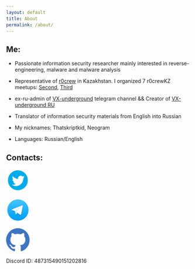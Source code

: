 ```yaml
---
layout: default
title: About
permalink: /about/
---
```


## Me:

- Passionate information security researcher mainly interested in reverse-engineering, malware and malware analysis 

- Representative of [r0crew](https://forum.reverse4you.org/) in Kazakhstan. I organized 7 r0crewKZ meetups: [Second](https://www.instagram.com/p/B4-Wql3JOAN/), [Third](https://www.instagram.com/p/B6a-YWTpggt/)

- ex-ru-admin of [VX-underground](https://t.me/vxunderground) telegram channel && Creator of [VX-underground RU](https://vxug.fakedoma.in/ru)

- Translator of information security materials from English into Russian

- My nicknames: Thatskriptkid, Neogram

- Languages: Russian/English

## Contacts:

<style>
img {
    height: 64px;
    weight: 64px;
}
</style>

<div>
<a href="https://twitter.com/thatskriptkid"><img src="/assets/images/social_icons/twitter.png" alt="Twitter"/></a>

<a href="https://t.me/Thatskriptkid"><img src="/assets/images/social_icons/telegram.png" alt="Telegram"/></a>

<a href="https://github.com/thatskriptkid/"><img src="/assets/images/social_icons/github.png" alt="Github"/></a>
</div>

Discord ID: 487315490151202816

